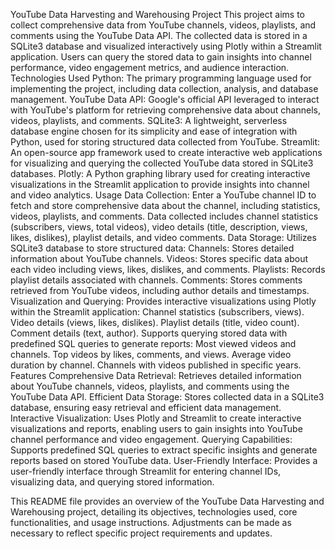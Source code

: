YouTube Data Harvesting and Warehousing Project
This project aims to collect comprehensive data from YouTube channels, videos, playlists, and comments using the YouTube Data API. The collected data is stored in a SQLite3 database and visualized interactively using Plotly within a Streamlit application. Users can query the stored data to gain insights into channel performance, video engagement metrics, and audience interaction.
Technologies Used
Python: The primary programming language used for implementing the project, including data collection, analysis, and database management.
YouTube Data API: Google's official API leveraged to interact with YouTube's platform for retrieving comprehensive data about channels, videos, playlists, and comments.
SQLite3: A lightweight, serverless database engine chosen for its simplicity and ease of integration with Python, used for storing structured data collected from YouTube.
Streamlit: An open-source app framework used to create interactive web applications for visualizing and querying the collected YouTube data stored in SQLite3 databases.
Plotly: A Python graphing library used for creating interactive visualizations in the Streamlit application to provide insights into channel and video analytics.
Usage
Data Collection:
Enter a YouTube channel ID to fetch and store comprehensive data about the channel, including statistics, videos, playlists, and comments.
Data collected includes channel statistics (subscribers, views, total videos), video details (title, description, views, likes, dislikes), playlist details, and video comments.
Data Storage:
Utilizes SQLite3 database to store structured data:
Channels: Stores detailed information about YouTube channels.
Videos: Stores specific data about each video including views, likes, dislikes, and comments.
Playlists: Records playlist details associated with channels.
Comments: Stores comments retrieved from YouTube videos, including author details and timestamps.
Visualization and Querying:
Provides interactive visualizations using Plotly within the Streamlit application:
Channel statistics (subscribers, views).
Video details (views, likes, dislikes).
Playlist details (title, video count).
Comment details (text, author).
Supports querying stored data with predefined SQL queries to generate reports:
Most viewed videos and channels.
Top videos by likes, comments, and views.
Average video duration by channel.
Channels with videos published in specific years.
Features
Comprehensive Data Retrieval:
Retrieves detailed information about YouTube channels, videos, playlists, and comments using the YouTube Data API.
Efficient Data Storage:
Stores collected data in a SQLite3 database, ensuring easy retrieval and efficient data management.
Interactive Visualization:
Uses Plotly and Streamlit to create interactive visualizations and reports, enabling users to gain insights into YouTube channel performance and video engagement.
Querying Capabilities:
Supports predefined SQL queries to extract specific insights and generate reports based on stored YouTube data.
User-Friendly Interface:
Provides a user-friendly interface through Streamlit for entering channel IDs, visualizing data, and querying stored information.

This README file provides an overview of the YouTube Data Harvesting and Warehousing project, detailing its objectives, technologies used, core functionalities, and usage instructions. Adjustments can be made as necessary to reflect specific project requirements and updates.
